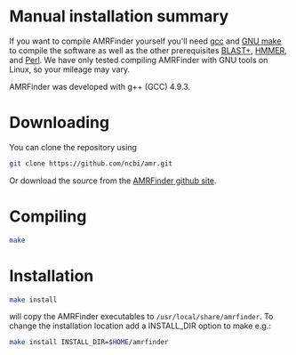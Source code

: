 # Manual installation summary

If you want to compile AMRFinder yourself you'll need [gcc](https://gcc.gnu.org/) and [GNU make](https://www.gnu.org/software/make/) to compile the software as well as the other prerequisites [BLAST+](https://www.ncbi.nlm.nih.gov/books/NBK279690/), [HMMER](http://hmmer.org/), and [Perl](https://www.perl.org/). We have only tested compiling AMRFinder with GNU tools on Linux, so your mileage may vary. 

AMRFinder was developed with g++ (GCC) 4.9.3.


# Downloading

You can clone the repository using 
```bash
git clone https://github.com/ncbi/amr.git
```

Or download the source from the [AMRFinder github site](https://github.com/ncbi/amr).

# Compiling

```bash
make 
```

# Installation

```bash
make install
```
will copy the AMRFinder executables to `/usr/local/share/amrfinder`. To change the installation location add a INSTALL_DIR option to make e.g.:

```bash
make install INSTALL_DIR=$HOME/amrfinder
```